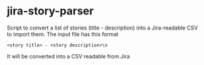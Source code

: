# jira-story-parser

Script to convert a list of stories (title - description) into a Jira-readable CSV to import them.
The input file has this format
```
<story title> - <story description>\n
```
It will be converted into a CSV readable from Jira
